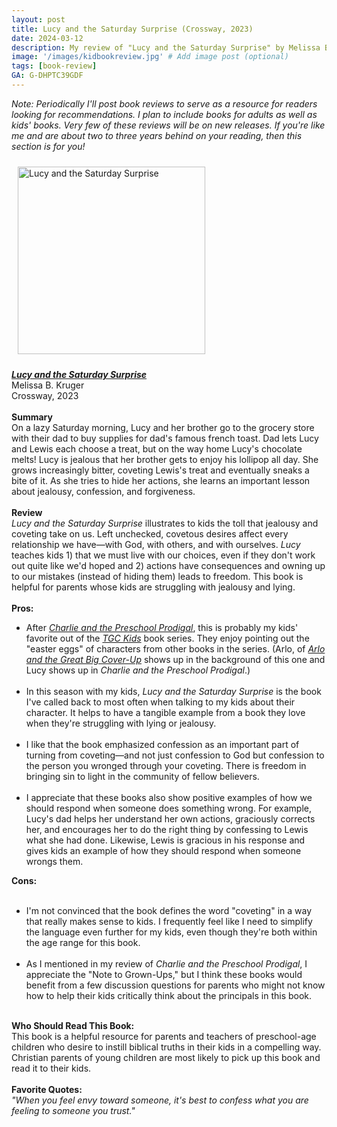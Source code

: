 ```yaml
---
layout: post
title: Lucy and the Saturday Surprise (Crossway, 2023)
date: 2024-03-12
description: My review of "Lucy and the Saturday Surprise" by Melissa B. Kruger.
image: '/images/kidbookreview.jpg' # Add image post (optional)
tags: [book-review]
GA: G-DHPTC39GDF
---
```


*Note: Periodically I'll post book reviews to serve as a resource for readers looking for recommendations. I plan to include books for adults as well as kids' books. Very few of these reviews will be on new releases. If you're like me and are about two to three years behind on your reading, then this section is for you!* 

<p align="center">

<a href="https://amzn.to/48TsrGq" target="blank"><img src="meredithcook.github.io/images/lucycover.jpg" alt="Lucy and the Saturday Surprise" style="width:300px;height:300px;padding:10px" align="center"></a></p>
<p>
<b><a href= "https://amzn.to/48TsrGq" target= "blank"><i>Lucy and the Saturday Surprise</i></a></b>
<br> 
Melissa B. Kruger
<br>
Crossway, 2023
<br>
<br>
<b>Summary</b>
<br>
    On a lazy Saturday morning, Lucy and her brother go to the grocery store with their dad to buy supplies for dad's famous french toast. Dad lets Lucy and Lewis each choose a treat, but on the way home Lucy's chocolate melts! Lucy is jealous that her brother gets to enjoy his lollipop all day. She grows increasingly bitter, coveting Lewis's treat and eventually sneaks a bite of it. As she tries to hide her actions, she learns an important lesson about jealousy, confession, and forgiveness.
<br>
<br>
<b>Review</b>
<br>
<i>Lucy and the Saturday Surprise</i> illustrates to kids the toll that jealousy and coveting take on us. Left unchecked, covetous desires affect every relationship we have—with God, with others, and with ourselves. <i>Lucy</i> teaches kids 1) that we must live with our choices, even if they don't work out quite like we'd hoped and 2) actions have consequences and owning up to our mistakes (instead of hiding them) leads to freedom. This book is helpful for parents whose kids are struggling with jealousy and lying.
<br>
<br>
<b>Pros:</b>
<ul>
<li>After <a href= "https://www.meredithcook.net/review-charlie-and-the-preschool-prodigal"><i>Charlie and the Preschool Prodigal</i></a>, this is probably my kids' favorite out of the <a href= "https://amzn.to/3wNxKd3" target= "blank"><i>TGC Kids</i></a> book series. They enjoy pointing out the "easter eggs" of characters from other books in the series. (Arlo, of <a href= "https://amzn.to/3PhGxKG" target= "blank"><i>Arlo and the Great Big Cover-Up</i></a> shows up in the background of this one and Lucy shows up in <i>Charlie and the Preschool Prodigal</i>.)</li> 
<br>
<li>In this season with my kids, <i>Lucy and the Saturday Surprise</i> is the book I've called back to most often when talking to my kids about their character. It helps to have a tangible example from a book they love when they're struggling with lying or jealousy.</li> 
<br>
<li>I like that the book emphasized confession as an important part of turning from coveting—and not just confession to God but confession to the person you wronged through your coveting. There is freedom in bringing sin to light in the community of fellow believers. </li> 
<br>
<li>I appreciate that these books also show positive examples of how we should respond when someone does something wrong. For example, Lucy's dad helps her understand her own actions, graciously corrects her, and encourages her to do the right thing by confessing to Lewis what she had done. Likewise, Lewis is gracious in his response and gives kids an example of how they should respond when someone wrongs them.</li> 
</ul>
<b>Cons:</b>
<br>
<br>
<ul>
<li>I'm not convinced that the book defines the word "coveting" in a way that really makes sense to kids. I frequently feel like I need to simplify the language even further for my kids, even though they're both within the age range for this book.</li>
<br>
<li>As I mentioned in my review of <i>Charlie and the Preschool Prodigal</i>, I appreciate the "Note to Grown-Ups," but I think these books would benefit from a few discussion questions for parents who might not know how to help their kids critically think about the principals in this book.</li>
</ul> 
<br>
<b>Who Should Read This Book:</b>
<br>
	This book is a helpful resource for parents and teachers of preschool-age children who desire to instill biblical truths in their kids in a compelling way. Christian parents of young children are most likely to pick up this book and read it to their kids.
<br>
<br>
<b>Favorite Quotes:</b>
<br>
<i>"When you feel envy toward someone, it's best to confess what you are feeling to someone you trust."</i>
<br>
